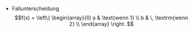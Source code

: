 - Fallunterscheidung
$$f(x) = \left\{
\begin{array}{ll}
a & \text{wenn 1} \\
b & \, \textrm{wenn 2} \\
\end{array}
\right.
$$